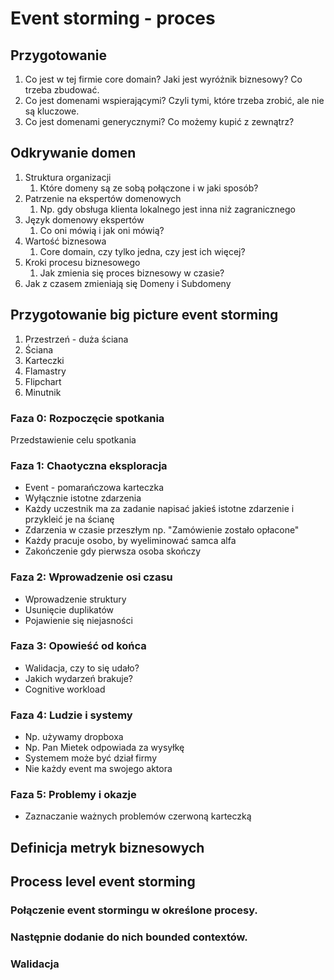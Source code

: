 # Event storming - proces

## Przygotowanie

1. Co jest w tej firmie core domain? Jaki jest wyróżnik biznesowy? Co trzeba zbudować.
2. Co jest domenami wspierającymi? Czyli tymi, które trzeba zrobić, ale nie są kluczowe.
3. Co jest domenami generycznymi? Co możemy kupić z zewnątrz?

## Odkrywanie domen

1. Struktura organizacji
   1. Które domeny są ze sobą połączone i w jaki sposób?
2. Patrzenie na ekspertów domenowych
   1. Np. gdy obsługa klienta lokalnego jest inna niż zagranicznego
3. Język domenowy ekspertów
   1. Co oni mówią i jak oni mówią?
4. Wartość biznesowa
   1. Core domain, czy tylko jedna, czy jest ich więcej?
5. Kroki procesu biznesowego
   1. Jak zmienia się proces biznesowy w czasie?
6. Jak z czasem zmieniają się Domeny i Subdomeny

## Przygotowanie big picture event storming

1. Przestrzeń - duża ściana
2. Ściana
3. Karteczki
4. Flamastry
5. Flipchart
6. Minutnik

### Faza 0: Rozpoczęcie spotkania

Przedstawienie celu spotkania&#x20;

### Faza 1: Chaotyczna eksploracja

* Event - pomarańczowa karteczka
* Wyłącznie istotne zdarzenia
* Każdy uczestnik ma za zadanie napisać jakieś istotne zdarzenie i przykleić je na ścianę
* Zdarzenia w czasie przeszłym np. "Zamówienie zostało opłacone"
* Każdy pracuje osobo, by wyeliminować samca alfa
* Zakończenie gdy pierwsza osoba skończy

### Faza 2: Wprowadzenie osi czasu

* Wprowadzenie struktury
* Usunięcie duplikatów
* Pojawienie się niejasności

### Faza 3: Opowieść od końca

* Walidacja, czy to się udało?
* Jakich wydarzeń brakuje?
* Cognitive workload

### Faza 4: Ludzie i systemy

* Np. używamy dropboxa
* Np. Pan Mietek odpowiada za wysyłkę
* Systemem może być dział firmy
* Nie każdy event ma swojego aktora

### Faza 5: Problemy i okazje

* Zaznaczanie ważnych problemów czerwoną karteczką

## Definicja metryk biznesowych

## Process level event storming

### Połączenie event stormingu w określone procesy.

### Następnie dodanie do nich bounded contextów.

### Walidacja



